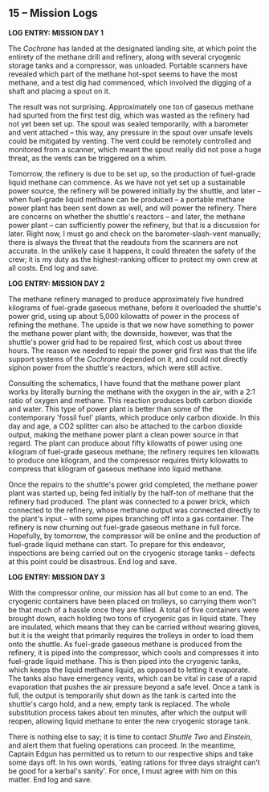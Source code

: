 ## 15 – Mission Logs

**LOG ENTRY: MISSION DAY 1**

The _Cochrane_ has landed at the designated landing site, at which point the entirety of the methane drill and refinery, along with several cryogenic storage tanks and a compressor, was unloaded. Portable scanners have revealed which part of the methane hot-spot seems to have the most methane, and a test dig had commenced, which involved the digging of a shaft and placing a spout on it.

The result was not surprising. Approximately one ton of gaseous methane had spurted from the first test dig, which was wasted as the refinery had not yet been set up. The spout was sealed temporarily, with a barometer and vent attached – this way, any pressure in the spout over unsafe levels could be mitigated by venting. The vent could be remotely controlled and monitored from a scanner, which meant the spout really did not pose a huge threat, as the vents can be triggered on a whim.

Tomorrow, the refinery is due to be set up, so the production of fuel-grade liquid methane can commence. As we have not yet set up a sustainable power source, the refinery will be powered initially by the shuttle, and later – when fuel-grade liquid methane can be produced – a portable methane power plant has been sent down as well, and will power the refinery. There are concerns on whether the shuttle&#39;s reactors – and later, the methane power plant – can sufficiently power the refinery, but that is a discussion for later. Right now, I must go and check on the barometer-slash-vent manually; there is always the threat that the readouts from the scanners are not accurate. In the unlikely case it happens, it could threaten the safety of the crew; it is my duty as the highest-ranking officer to protect my own crew at all costs. End log and save.

**LOG ENTRY: MISSION DAY 2**

The methane refinery managed to produce approximately five hundred kilograms of fuel-grade gaseous methane, before it overloaded the shuttle&#39;s power grid, using up about 5,000 kilowatts of power in the process of refining the methane. The upside is that we now have something to power the methane power plant with; the downside, however, was that the shuttle&#39;s power grid had to be repaired first, which cost us about three hours. The reason we needed to repair the power grid first was that the life support systems of the _Cochrane_ depended on it, and could not directly siphon power from the shuttle&#39;s reactors, which were still active.

Consulting the schematics, I have found that the methane power plant works by literally burning the methane with the oxygen in the air, with a 2:1 ratio of oxygen and methane. This reaction produces both carbon dioxide and water. This type of power plant is better than some of the contemporary &#39;fossil fuel&#39; plants, which produce only carbon dioxide. In this day and age, a CO2 splitter can also be attached to the carbon dioxide output, making the methane power plant a clean power source in that regard. The plant can produce about fifty kilowatts of power using one kilogram of fuel-grade gaseous methane; the refinery requires ten kilowatts to produce one kilogram, and the compressor requires thirty kilowatts to compress that kilogram of gaseous methane into liquid methane.

Once the repairs to the shuttle&#39;s power grid completed, the methane power plant was started up, being fed initially by the half-ton of methane that the refinery had produced. The plant was connected to a power brick, which connected to the refinery, whose methane output was connected directly to the plant&#39;s input – with some pipes branching off into a gas container. The refinery is now churning out fuel-grade gaseous methane in full force. Hopefully, by tomorrow, the compressor will be online and the production of fuel-grade liquid methane can start. To prepare for this endeavor, inspections are being carried out on the cryogenic storage tanks – defects at this point could be disastrous. End log and save.

**LOG ENTRY: MISSION DAY 3**

With the compressor online, our mission has all but come to an end. The cryogenic containers have been placed on trolleys, so carrying them won&#39;t be that much of a hassle once they are filled. A total of five containers were brought down, each holding two tons of cryogenic gas in liquid state. They are insulated, which means that they can be carried without wearing gloves, but it is the weight that primarily requires the trolleys in order to load them onto the shuttle. As fuel-grade gaseous methane is produced from the refinery, it is piped into the compressor, which cools and compresses it into fuel-grade liquid methane. This is then piped into the cryogenic tanks, which keeps the liquid methane liquid, as opposed to letting it evaporate. The tanks also have emergency vents, which can be vital in case of a rapid evaporation that pushes the air pressure beyond a safe level. Once a tank is full, the output is temporarily shut down as the tank is carted into the shuttle&#39;s cargo hold, and a new, empty tank is replaced. The whole substitution process takes about ten minutes, after which the output will reopen, allowing liquid methane to enter the new cryogenic storage tank.

There is nothing else to say; it is time to contact _Shuttle Two_ and _Einstein_, and alert them that fueling operations can proceed. In the meantime, Captain Edgun has permitted us to return to our respective ships and take some days off. In his own words, &#39;eating rations for three days straight can&#39;t be good for a kerbal&#39;s sanity&#39;. For once, I must agree with him on this matter. End log and save.
